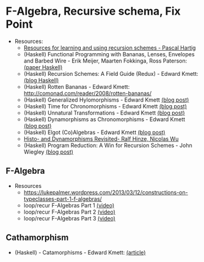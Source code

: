 # F-Algebra, Recursive schema, Fix Point

* Resources:
  * [Resources for learning and using recursion schemes - Pascal Hartig](https://github.com/passy/awesome-recursion-schemes)
  * (Haskell) Functional Programming with Bananas, Lenses, Envelopes and Barbed Wire - Erik Meijer, Maarten Fokkinga, Ross Paterson: [(paper Haskell)](https://maartenfokkinga.github.io/utwente/mmf91m.pdf)
  * (Haskell) Recursion Schemes: A Field Guide (Redux) - Edward Kmett: [(blog Haskell)](http://comonad.com/reader/2009/recursion-schemes/)
  * (Haskell) Rotten Bananas - Edward Kmett: http://comonad.com/reader/2008/rotten-bananas/
  * (Haskell) Generalized Hylomorphisms - Edward Kmett [(blog post)](http://comonad.com/reader/2008/generalized-hylomorphisms/)
  * (Haskell) Time for Chronomorphisms - Edward Kmett [(blog post)](http://comonad.com/reader/2008/time-for-chronomorphisms/)
  * (Haskell) Unnatural Transformations - Edward Kmett [(blog post)](http://comonad.com/reader/2008/unnatural-transformations/)
  * (Haskell) Dynamorphisms as Chronomorphisms - Edward Kmett [(blog post)](http://comonad.com/reader/2008/dynamorphisms-as-chronomorphisms/)
  * (Haskell) Elgot (Co)Algebras - Edward Kmett [(blog post)](http://comonad.com/reader/2008/elgot-coalgebras/)
  * [Histo- and Dynamorphisms Revisited- Ralf Hinze, Nicolas Wu](http://www.cs.ox.ac.uk/ralf.hinze/publications/WGP13.pdf)
  * (Haskell) Program Reduction: A Win for Recursion Schemes - John Wiegley [(blog post)](http://newartisans.com/2018/04/win-for-recursion-schemes/)

## F-Algebra

* Resources
   * https://lukepalmer.wordpress.com/2013/03/12/constructions-on-typeclasses-part-1-f-algebras/
   * loop/recur F-Algebras Part 1 [(video)](https://vimeo.com/122715366)
   * loop/recur F-Algebras Part 2 [(video)](https://vimeo.com/122716014)
   * loop/recur F-Algebras Part 3 [(video)](https://vimeo.com/122716071)

## Cathamorphism
* (Haskell) - Catamorphisms - Edward Kmett: [(article)](https://www.schoolofhaskell.com/user/edwardk/recursion-schemes/catamorphisms)
